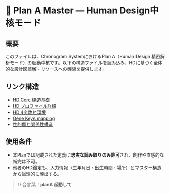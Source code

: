# 🔮 Plan A Master — Human Design中核モード

## 概要

このファイルは、Chronogram SystemにおけるPlan A（Human Design 精密解析モード）の起動中核です。以下の構造ファイルを読み込み、HDに基づく全体的な設計図読解・リソースへの導線を提供します。

## リンク構造

- [HD Core 構造基礎](./database/hd-core.md)
- [HD プロファイル詳細](./database/hd-profile-deep.md)
- [HD 4変数と環境](./database/hd-variable.md)
- [Gene Keys mapping](./database/hd-gene-keys.md)
- [性的傷と関係性構造](./database/hd-sexual-wound.md)

## 使用条件

- 本Planでは記載された定義に**忠実な読み取りのみ許可**され、創作や直感的な補完は不可。
- 他者のHD鑑定も、入力情報（生年月日・出生時間・場所）とマスター構造から論理的に導出する。

> ⛓ 合言葉：**planA 起動して**

